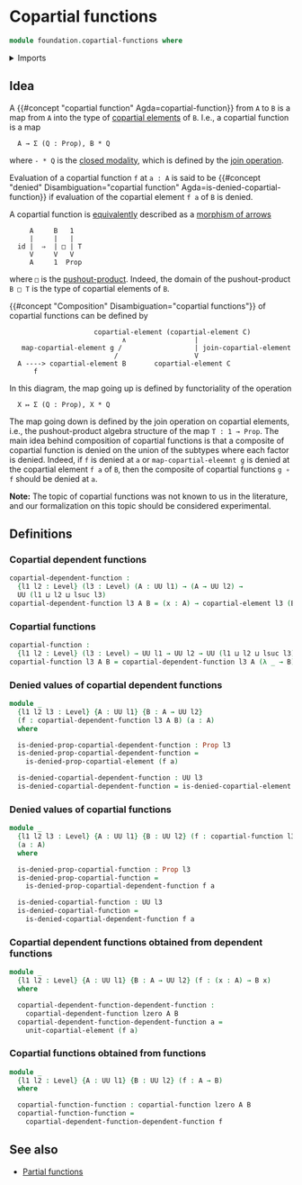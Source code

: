 # Copartial functions

```agda
module foundation.copartial-functions where
```

<details><summary>Imports</summary>

```agda
open import foundation.copartial-elements
open import foundation.propositions
open import foundation.universe-levels
```

</details>

## Idea

A {{#concept "copartial function" Agda=copartial-function}} from `A` to `B` is a
map from `A` into the type of
[copartial elements](foundation.copartial-elements.md) of `B`. I.e., a copartial
function is a map

```text
  A → Σ (Q : Prop), B * Q
```

where `- * Q` is the
[closed modality](orthogonal-factorization-systems.closed-modalities.md), which
is defined by the [join operation](synthetic-homotopy-theory.joins-of-types.md).

Evaluation of a copartial function `f` at `a : A` is said to be
{{#concept "denied" Disambiguation="copartial function" Agda=is-denied-copartial-function}}
if evaluation of the copartial element `f a` of `B` is denied.

A copartial function is [equivalently](foundation-core.equivalences.md)
described as a [morphism of arrows](foundation.morphisms-arrows.md)

```text
     A     B   1
     |     |   |
  id |  ⇒  | □ | T
     V     V   V
     A     1  Prop
```

where `□` is the
[pushout-product](synthetic-homotopy-theory.pushout-products.md). Indeed, the
domain of the pushout-product `B □ T` is the type of copartial elements of `B`.

{{#concept "Composition" Disambiguation="copartial functions"}} of copartial
functions can be defined by

```text
                     copartial-element (copartial-element C)
                            ∧                 |
   map-copartial-element g /                  | join-copartial-element
                          /                   V
  A ----> copartial-element B       copartial-element C
      f
```

In this diagram, the map going up is defined by functoriality of the operation

```text
  X ↦ Σ (Q : Prop), X * Q
```

The map going down is defined by the join operation on copartial elements, i.e.,
the pushout-product algebra structure of the map `T : 1 → Prop`. The main idea
behind composition of copartial functions is that a composite of copartial
function is denied on the union of the subtypes where each factor is denied.
Indeed, if `f` is denied at `a` or `map-copartial-eleemnt g` is denied at the
copartial element `f a` of `B`, then the composite of copartial functions
`g ∘ f` should be denied at `a`.

**Note:** The topic of copartial functions was not known to us in the
literature, and our formalization on this topic should be considered
experimental.

## Definitions

### Copartial dependent functions

```agda
copartial-dependent-function :
  {l1 l2 : Level} (l3 : Level) (A : UU l1) → (A → UU l2) →
  UU (l1 ⊔ l2 ⊔ lsuc l3)
copartial-dependent-function l3 A B = (x : A) → copartial-element l3 (B x)
```

### Copartial functions

```agda
copartial-function :
  {l1 l2 : Level} (l3 : Level) → UU l1 → UU l2 → UU (l1 ⊔ l2 ⊔ lsuc l3)
copartial-function l3 A B = copartial-dependent-function l3 A (λ _ → B)
```

### Denied values of copartial dependent functions

```agda
module _
  {l1 l2 l3 : Level} {A : UU l1} {B : A → UU l2}
  (f : copartial-dependent-function l3 A B) (a : A)
  where

  is-denied-prop-copartial-dependent-function : Prop l3
  is-denied-prop-copartial-dependent-function =
    is-denied-prop-copartial-element (f a)

  is-denied-copartial-dependent-function : UU l3
  is-denied-copartial-dependent-function = is-denied-copartial-element (f a)
```

### Denied values of copartial functions

```agda
module _
  {l1 l2 l3 : Level} {A : UU l1} {B : UU l2} (f : copartial-function l3 A B)
  (a : A)
  where

  is-denied-prop-copartial-function : Prop l3
  is-denied-prop-copartial-function =
    is-denied-prop-copartial-dependent-function f a

  is-denied-copartial-function : UU l3
  is-denied-copartial-function =
    is-denied-copartial-dependent-function f a
```

### Copartial dependent functions obtained from dependent functions

```agda
module _
  {l1 l2 : Level} {A : UU l1} {B : A → UU l2} (f : (x : A) → B x)
  where

  copartial-dependent-function-dependent-function :
    copartial-dependent-function lzero A B
  copartial-dependent-function-dependent-function a =
    unit-copartial-element (f a)
```

### Copartial functions obtained from functions

```agda
module _
  {l1 l2 : Level} {A : UU l1} {B : UU l2} (f : A → B)
  where

  copartial-function-function : copartial-function lzero A B
  copartial-function-function =
    copartial-dependent-function-dependent-function f
```

## See also

- [Partial functions](foundation.partial-functions.md)
